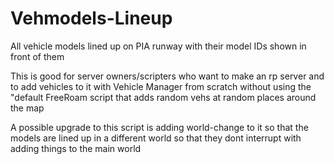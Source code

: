 Vehmodels-Lineup
================

All vehicle models lined up on PIA runway with their model IDs shown in front of them

This is good for server owners/scripters who want to make an rp server and to 
add vehicles to it with Vehicle Manager from scratch without using 
the "default FreeRoam script that adds random vehs at random places around the map

A possible upgrade to this script is adding  world-change to it so that the models are 
lined up in a different world so that they dont interrupt with adding things to the main world
